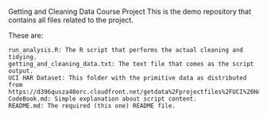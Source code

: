 Getting and Cleaning Data Course Project
This is the demo repository that contains all files related to the project.

These are:

    run_analysis.R: The R script that performs the actual cleaning and tidying.
    getting_and_cleaning_data.txt: The text file that comes as the script output.
    UCI HAR Dataset: This folder with the primitive data as distributed from https://d396qusza40orc.cloudfront.net/getdata%2Fprojectfiles%2FUCI%20HAR%20Dataset.zip
    CodeBook.md: Simple explanation about script content.
    README.md: The required (this one) README file.
